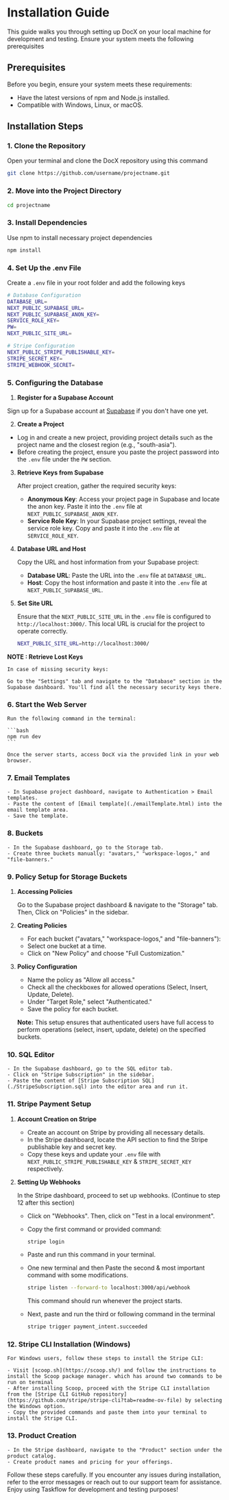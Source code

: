 # Installation Guide

This guide walks you through setting up DocX on your local machine for development and testing. Ensure your system meets the following prerequisites

## Prerequisites

Before you begin, ensure your system meets these requirements:

- Have the latest versions of npm and Node.js installed.
- Compatible with Windows, Linux, or macOS.

## Installation Steps

### 1. Clone the Repository

Open your terminal and clone the DocX repository using this command

```bash
git clone https://github.com/username/projectname.git
```

### 2. Move into the Project Directory

``` bash
cd projectname
```

### 3. Install Dependencies

Use npm to install necessary project dependencies

```bash
npm install
```

### 4. Set Up the .env File

Create a `.env` file in your root folder and add the following keys

```bash
# Database Configuration
DATABASE_URL=
NEXT_PUBLIC_SUPABASE_URL=
NEXT_PUBLIC_SUPABASE_ANON_KEY=
SERVICE_ROLE_KEY=
PW=
NEXT_PUBLIC_SITE_URL=

# Stripe Configuration
NEXT_PUBLIC_STRIPE_PUBLISHABLE_KEY=
STRIPE_SECRET_KEY=
STRIPE_WEBHOOK_SECRET=
```

### 5. Configuring the Database

1. **Register for a Supabase Account**

Sign up for a Supabase account at [Supabase](https://supabase.com) if you don't have one yet.

2. **Create a Project**

- Log in and create a new project, providing project details such as the project name and the closest region (e.g., "south-asia").
- Before creating the project, ensure you paste the project password into the `.env` file under the `PW` section.

3. **Retrieve Keys from Supabase**

    After project creation, gather the required security keys:

    - **Anonymous Key**: Access your project page in Supabase and locate the anon key. Paste it into the `.env` file at `NEXT_PUBLIC_SUPABASE_ANON_KEY`.
    - **Service Role Key**: In your Supabase project settings, reveal the service role key. Copy and paste it into the `.env` file at `SERVICE_ROLE_KEY`.

4. **Database URL and Host**

    Copy the URL and host information from your Supabase project:

    - **Database URL**: Paste the URL into the `.env` file at `DATABASE_URL`.
    - **Host**: Copy the host information and paste it into the `.env` file at `NEXT_PUBLIC_SUPABASE_URL`.

5. **Set Site URL**

    Ensure that the `NEXT_PUBLIC_SITE_URL` in the `.env` file is configured to `http://localhost:3000/`. This local URL is crucial for the project to operate correctly.

    ```bash
    NEXT_PUBLIC_SITE_URL=http://localhost:3000/
    ```

**NOTE : Retrieve Lost Keys**

    In case of missing security keys:

    Go to the "Settings" tab and navigate to the "Database" section in the Supabase dashboard. You'll find all the necessary security keys there.

### 6. Start the Web Server

    Run the following command in the terminal:

    ```bash
    npm run dev
    ```

    Once the server starts, access DocX via the provided link in your web browser.

### 7. Email Templates

    - In Supabase project dashboard, navigate to Authentication > Email templates.
    - Paste the content of [Email template](./emailTemplate.html) into the email template area.
    - Save the template.

### 8. Buckets

    - In the Supabase dashboard, go to the Storage tab.
    - Create three buckets manually: "avatars," "workspace-logos," and "file-banners."

### 9. Policy Setup for Storage Buckets

1. **Accessing Policies**

    Go to the Supabase project dashboard & navigate to the "Storage" tab. Then, Click on "Policies" in the sidebar.

2. **Creating Policies**

    - For each bucket ("avatars," "workspace-logos," and "file-banners"):
    - Select one bucket at a time.
    - Click on "New Policy" and choose "Full Customization."

3. **Policy Configuration**

    - Name the policy as "Allow all access."
    - Check all the checkboxes for allowed operations (Select, Insert, Update, Delete).
    - Under "Target Role," select "Authenticated."
    - Save the policy for each bucket.

    **Note:** This setup ensures that authenticated users have full access to perform operations (select, insert, update, delete) on the specified buckets.

### 10. SQL Editor

    - In the Supabase dashboard, go to the SQL editor tab.
    - Click on "Stripe Subscription" in the sidebar.
    - Paste the content of [Stripe Subscription SQL](./StripeSubscription.sql) into the editor area and run it.

### 11. Stripe Payment Setup

1. **Account Creation on Stripe**

    - Create an account on Stripe by providing all necessary details.
    - In the Stripe dashboard, locate the API section to find the Stripe publishable key and secret key.
    - Copy these keys and update your `.env` file with `NEXT_PUBLIC_STRIPE_PUBLISHABLE_KEY` & `STRIPE_SECRET_KEY` respectively.

2. **Setting Up Webhooks**

    In the Stripe dashboard, proceed to set up webhooks. (Continue to step 12 after this section)

    - Click on "Webhooks". Then, click on "Test in a local environment".
    - Copy the first command or provided command:

        ```bash
        stripe login
        ```

    - Paste and run this command in your terminal.
    - One new terminal and then Paste the second & most important command with some modifications.

        ```bash
        stripe listen --forward-to localhost:3000/api/webhook
        ```

      This command should run whenever the project starts.
    - Next, paste and run the third or following command in the terminal

        ```bash
        stripe trigger payment_intent.succeeded
        ```

### 12. Stripe CLI Installation (Windows)

    For Windows users, follow these steps to install the Stripe CLI:

    - Visit [scoop.sh](https://scoop.sh/) and follow the instructions to install the Scoop package manager. which has around two commands to be run on terminal
    - After installing Scoop, proceed with the Stripe CLI installation from the [Stripe CLI GitHub repository](https://github.com/stripe/stripe-cli?tab=readme-ov-file) by selecting the Windows option.
    - Copy the provided commands and paste them into your terminal to install the Stripe CLI.

### 13. Product Creation

    - In the Stripe dashboard, navigate to the "Product" section under the product catalog.
    - Create product names and pricing for your offerings.

Follow these steps carefully. If you encounter any issues during installation, refer to the error messages or reach out to our support team for assistance. Enjoy using Taskflow for development and testing purposes!
